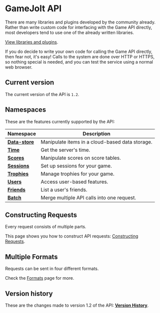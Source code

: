 # GameJolt API

There are many libraries and plugins developed by the community already. Rather than write custom
code for interfacing with the Game API directly, most developers tend to use one of the already
written libraries.

[View libraries and plugins](https://gamejolt.com/game-api/doc/libraries).

If you do decide to write your own code for calling the Game API directly, then fear not, it's easy!
Calls to the system are done over HTTP or HTTPS, so nothing special is needed, and you can test the
service using a normal web browser.

## Current version

The current version of the API is `1.2`.

## Namespaces

These are the features currently supported by the API:

| Namespace                                                      | Description                                     |
| -------------------------------------------------------------- | ----------------------------------------------- |
| [**Data-store**](https://gamejolt.com/game-api/doc/data-store) | Manipulate items in a cloud-based data storage. |
| [**Time**](https://gamejolt.com/game-api/doc/time)             | Get the server's time.                          |
| [**Scores**](https://gamejolt.com/game-api/doc/scores)         | Manipulate scores on score tables.              |
| [**Sessions**](https://gamejolt.com/game-api/doc/sessions)     | Set up sessions for your game.                  |
| [**Trophies**](https://gamejolt.com/game-api/doc/trophies)     | Manage trophies for your game.                  |
| [**Users**](https://gamejolt.com/game-api/doc/users)           | Access user-based features.                     |
| [**Friends**](https://gamejolt.com/game-api/doc/friends)       | List a user's friends.                          |
| [**Batch**](https://gamejolt.com/game-api/doc/batch)           | Merge multiple API calls into one request.      |

## Constructing Requests

Every request consists of multiple parts.

This page shows you how to construct API requests:
[Constructing Requests](https://gamejolt.com/game-api/doc/construction).

## Multiple Formats

Requests can be sent in four different formats.

Check the [Formats](https://gamejolt.com/game-api/doc/formats) page for more.

## Version history

These are the changes made to version 1.2 of the API:
[**Version History**](https://gamejolt.com/game-api/doc/version-history).
